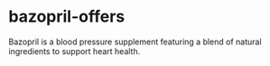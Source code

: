 # bazopril-offers
Bazopril is a blood pressure supplement featuring a blend of natural ingredients to support heart health.
